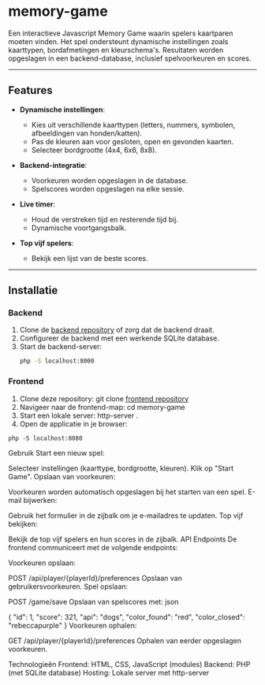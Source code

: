 # memory-game

Een interactieve Javascript Memory Game waarin spelers kaartparen moeten vinden. Het spel ondersteunt dynamische instellingen zoals kaarttypen, bordafmetingen en kleurschema's. Resultaten worden opgeslagen in een backend-database, inclusief spelvoorkeuren en scores.

---

## Features

- **Dynamische instellingen**:
    - Kies uit verschillende kaarttypen (letters, nummers, symbolen, afbeeldingen van honden/katten).
    - Pas de kleuren aan voor gesloten, open en gevonden kaarten.
    - Selecteer bordgrootte (4x4, 6x6, 8x8).

- **Backend-integratie**:
    - Voorkeuren worden opgeslagen in de database.
    - Spelscores worden opgeslagen na elke sessie.

- **Live timer**:
    - Houd de verstreken tijd en resterende tijd bij.
    - Dynamische voortgangsbalk.

- **Top vijf spelers**:
    - Bekijk een lijst van de beste scores.

---

## Installatie

### Backend
1. Clone de [backend repository](https://github.com/hanze-hbo-ict/memory-backend) of zorg dat de backend draait.
2. Configureer de backend met een werkende SQLite database.
3. Start de backend-server:
   ```bash
   php -S localhost:8000

### Frontend

1. Clone deze repository:
git clone [frontend repository](https://github.com/NverKarapetyanNL/memory-game)
2. Navigeer naar de frontend-map:
cd memory-game
3. Start een lokale server:
http-server .
4. Open de applicatie in je browser:

```shell
php -S localhost:8080
```

Gebruik
Start een nieuw spel:

Selecteer instellingen (kaarttype, bordgrootte, kleuren).
Klik op "Start Game".
Opslaan van voorkeuren:

Voorkeuren worden automatisch opgeslagen bij het starten van een spel.
E-mail bijwerken:

Gebruik het formulier in de zijbalk om je e-mailadres te updaten.
Top vijf bekijken:

Bekijk de top vijf spelers en hun scores in de zijbalk.
API Endpoints
De frontend communiceert met de volgende endpoints:

Voorkeuren opslaan:

POST /api/player/{playerId}/preferences
Opslaan van gebruikersvoorkeuren.
Spel opslaan:

POST /game/save
Opslaan van spelscores met:
json

{
"id": 1,
"score": 321,
"api": "dogs",
"color_found": "red",
"color_closed": "rebeccapurple"
}
Voorkeuren ophalen:

GET /api/player/{playerId}/preferences
Ophalen van eerder opgeslagen voorkeuren.

Technologieën
Frontend: HTML, CSS, JavaScript (modules)
Backend: PHP (met SQLite database)
Hosting: Lokale server met http-server
